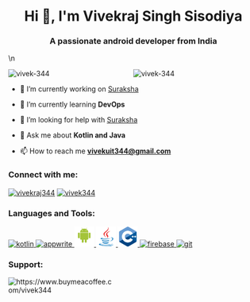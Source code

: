 <h1 align="center">Hi 👋, I'm Vivekraj Singh Sisodiya</h1>
<h3 align="center">A passionate android developer from India</h3>

<p>\n</p>

<div align="center">
  <img align="left" src="https://github-readme-stats.vercel.app/api?username=vivek-344&show_icons=true&locale=en" alt="vivek-344" />
  <img src="https://github-readme-streak-stats.herokuapp.com/?user=vivek-344&" alt="vivek-344" />
</div>

- 🔭 I’m currently working on [Suraksha](https://github.com/Satverse/Suraksha)

- 🌱 I’m currently learning **DevOps**

- 🤝 I’m looking for help with [Suraksha](https://github.com/Satverse/Suraksha)

- 💬 Ask me about **Kotlin and Java**

- 📫 How to reach me **vivekuit344@gmail.com**

<h3 align="left">Connect with me:</h3>
<p align="left">
<a href="https://twitter.com/vivekraj344" target="blank"><img align="center" src="https://raw.githubusercontent.com/rahuldkjain/github-profile-readme-generator/master/src/images/icons/Social/twitter.svg" alt="vivekraj344" height="30" width="40" /></a>
<a href="https://linkedin.com/in/vivek344" target="blank"><img align="center" src="https://raw.githubusercontent.com/rahuldkjain/github-profile-readme-generator/master/src/images/icons/Social/linked-in-alt.svg" alt="vivek344" height="30" width="40" /></a>
</p>

<h3 align="left">Languages and Tools:</h3>
<p align="left"> <a href="https://kotlinlang.org" target="_blank" rel="noreferrer"> <img src="https://www.vectorlogo.zone/logos/kotlinlang/kotlinlang-icon.svg" alt="kotlin" width="40" height="40"/> </a> <a href="https://appwrite.io" target="_blank" rel="noreferrer"> <img src="https://www.vectorlogo.zone/logos/appwriteio/appwriteio-icon.svg" alt="appwrite" width="40" height="40"/> </a> <a href="https://developer.android.com" target="_blank" rel="noreferrer"> <img src="https://raw.githubusercontent.com/devicons/devicon/master/icons/android/android-original-wordmark.svg" alt="android" width="40" height="40"/> </a> <a href="https://www.java.com" target="_blank" rel="noreferrer"> <img src="https://raw.githubusercontent.com/devicons/devicon/master/icons/java/java-original.svg" alt="java" width="40" height="40"/> </a> <a href="https://www.w3schools.com/cpp/" target="_blank" rel="noreferrer"> <img src="https://raw.githubusercontent.com/devicons/devicon/master/icons/cplusplus/cplusplus-original.svg" alt="cplusplus" width="40" height="40"/> </a> <a href="https://firebase.google.com/" target="_blank" rel="noreferrer"> <img src="https://www.vectorlogo.zone/logos/firebase/firebase-icon.svg" alt="firebase" width="40" height="40"/> </a> <a href="https://git-scm.com/" target="_blank" rel="noreferrer"> <img src="https://www.vectorlogo.zone/logos/git-scm/git-scm-icon.svg" alt="git" width="40" height="40"/> </a> </p>


<h3 align="left">Support:</h3>
<p><a href="https://www.buymeacoffee.com/https://www.buymeacoffee.com/vivek344"> <img align="left" src="https://cdn.buymeacoffee.com/buttons/v2/default-yellow.png" height="50" width="210" alt="https://www.buymeacoffee.com/vivek344" /></a></p><br><br>
